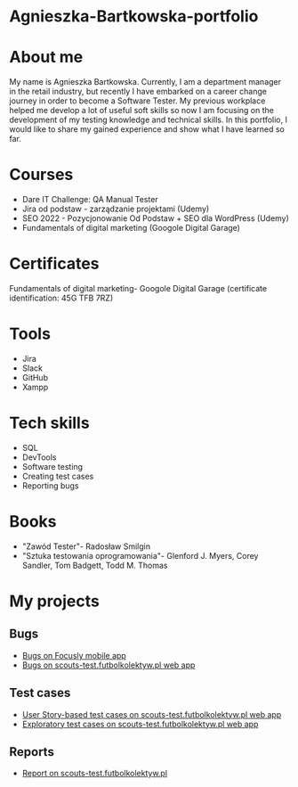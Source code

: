 # Agnieszka-Bartkowska-portfolio
# **About me**
My name is Agnieszka Bartkowska. Currently, I am a department manager in the retail industry, but recently I have embarked on a career change journey in order to become a Software Tester. My previous workplace helped me develop a lot of useful soft skills so now I am focusing on the development of my testing knowledge and technical skills. In this portfolio, I would like to share my gained experience and show what I have learned so far.
# **Courses**
* Dare IT Challenge: QA Manual Tester 
* Jira od podstaw - zarządzanie projektami (Udemy)
* SEO 2022 - Pozycjonowanie Od Podstaw + SEO dla WordPress (Udemy)
* Fundamentals of digital marketing (Googole Digital Garage) 

# **Certificates**
Fundamentals of digital marketing- Googole Digital Garage (certificate identification: 45G TFB 7RZ)

# **Tools**
* Jira
* Slack 
* GitHub
* Xampp
# **Tech skills**
* SQL
* DevTools
* Software testing
* Creating test cases
* Reporting bugs

# **Books**
* "Zawód Tester"- Radosław Smilgin
* "Sztuka testowania oprogramowania"- Glenford J. Myers, Corey Sandler, Tom Badgett, Todd M. Thomas

# **My projects**
## Bugs
* [Bugs on Focusly mobile app](https://docs.google.com/document/d/1OlbZJxA7RsKmtlFZJ2mkPBR91d6SDaSmXM7XaTUWi4Q/edit?usp=share_link)
* [Bugs on scouts-test.futbolkolektyw.pl web app](https://docs.google.com/document/d/1Uo8seh3jUhqUISe2zzOeCuHPcDR4DSjkdFhPAHreebQ/edit?usp=share_link)

## Test cases
* [User Story-based test cases on scouts-test.futbolkolektyw.pl web app](https://docs.google.com/document/d/1zruE5uYCEHi5lA7CgPvwbE_OFJQusfp7rz6GvhzPcTc/edit?usp=share_link)
* [Exploratory test cases on scouts-test.futbolkolektyw.pl web app](https://docs.google.com/document/d/1apr1ixyxF0GCTytJUk68JiXe6GM79t9XkiTRDzp0LjM/edit?usp=share_link)
## Reports
* [Report on scouts-test.futbolkolektyw.pl](https://docs.google.com/document/d/17UqIgK6j8KvOEX0C2p4qAGlMr1F9hgzq18aijXYJ3fw/edit?usp=share_link)
